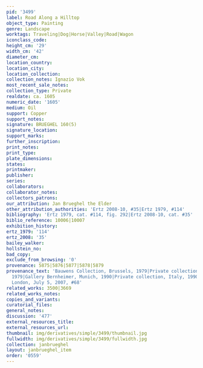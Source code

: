 ```yaml
---
pid: '3499'
label: Road Along a Hilltop
object_type: Painting
genre: Landscape
worktags: Traveling|Dog|Horse|Valley|Road|Wagon
iconclass_code:
height_cm: '29'
width_cm: '42'
diameter_cm:
location_country:
location_city:
location_collection:
collection_notes: Ignazio Vok
most_recent_sale_notes:
collection_type: Private
realdate: ca. 1605
numeric_date: '1605'
medium: Oil
support: Copper
support_notes:
signature: BRUEGHEL 160(5)
signature_location:
support_marks:
further_inscription:
print_notes:
print_type:
plate_dimensions:
states:
printmaker:
publisher:
series:
collaborators:
collaborator_notes:
collectors_patrons:
our_attribution: Jan Brueghel the Elder
other_attribution_authorities: 'Ertz 2008-10, #35|Ertz 1979, #114'
bibliography: 'Ertz 1979, cat. #114, fig. 292|Ertz 2008-10, cat. #35'
biblio_reference: 10006|10007
exhibition_history:
ertz_1979: '114'
ertz_2008: '35'
bailey_walker:
hollstein_no:
bad_copy:
exclude_from_browsing: '0'
provenance: 5875|5876|5877|5878|5879
provenance_text: 'Bauwens Collection, Brussels, 1979|Private collection, Belgium,
  1979|Gallery Bernheimer, Munich, 1990|Private collection, Italy, 1990|Christie''s,
  London, July 5, 2007, #68'
related_works: 3500|3669
related_works_notes:
copies_and_variants:
curatorial_files:
general_notes:
discussion: '477'
external_resources_title:
external_resources_url:
thumbnail: img/derivatives/simple/3499/thumbnail.jpg
fullwidth: img/derivatives/simple/3499/fullwidth.jpg
collection: janbrueghel
layout: janbrueghel_item
order: '0559'
---
```


